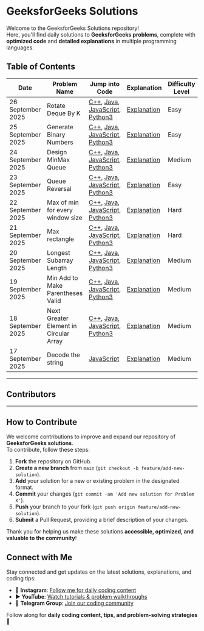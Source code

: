 # GeeksforGeeks Solutions

Welcome to the GeeksforGeeks Solutions repository!  
Here, you'll find daily solutions to **GeeksforGeeks problems**, complete with **optimized code** and **detailed explanations** in multiple programming languages.

## Table of Contents

| Date | Problem Name                   | Jump into Code                                  | Explanation                                    | Difficulty Level |
|----------------|--------------------------------|--------------------------------------------------|------------------------------------------------|------------------|
| 26 September 2025             | Rotate Deque By K             | [C++](./src/Rotate%20Deque%20By%20K/Code/solution.cpp), [Java](./src/Rotate%20Deque%20By%20K/Code/solution.java), [JavaScript](./src/Rotate%20Deque%20By%20K/Code/solution.js), [Python3](./src/Rotate%20Deque%20By%20K/Code/solution.py) | [Explanation](./src/Rotate%20Deque%20By%20K/Explanation/explanation.md)   | Easy             |
| 25 September 2025             | Generate Binary Numbers             | [C++](./src/Generate%20Binary%20Numbers/Code/solution.cpp), [Java](./src/Generate%20Binary%20Numbers/Code/solution.java), [JavaScript](./src/Generate%20Binary%20Numbers/Code/solution.js), [Python3](./src/Generate%20Binary%20Numbers/Code/solution.py) | [Explanation](./src/Generate%20Binary%20Numbers/Explanation/explanation.md)   | Easy             |
| 24 September 2025             | Design MinMax Queue             | [C++](./src/Design%20MinMax%20Queue/Code/solution.cpp), [Java](./src/Design%20MinMax%20Queue/Code/solution.java), [JavaScript](./src/Design%20MinMax%20Queue/Code/solution.js), [Python3](./src/Design%20MinMax%20Queue/Code/solution.py) | [Explanation](./src/Design%20MinMax%20Queue/Explanation/explanation.md)   | Medium             |
| 23 September 2025             | Queue Reversal             | [C++](./src/Queue%20Reversal/Code/solution.cpp), [Java](./src/Queue%20Reversal/Code/solution.java), [JavaScript](./src/Queue%20Reversal/Code/solution.js), [Python3](./src/Queue%20Reversal/Code/solution.py) | [Explanation](./src/Queue%20Reversal/Explanation/explanation.md)   | Easy             |
| 22 September 2025             | Max of min for every window size             | [C++](./src/Max%20of%20min%20for%20every%20window%20size/Code/solution.cpp), [Java](./src/Max%20of%20min%20for%20every%20window%20size/Code/solution.java), [JavaScript](./src/Max%20of%20min%20for%20every%20window%20size/Code/solution.js), [Python3](./src/Max%20of%20min%20for%20every%20window%20size/Code/solution.py) | [Explanation](./src/Max%20of%20min%20for%20every%20window%20size/Explanation/explanation.md)   | Hard             |
| 21 September 2025             | Max rectangle             | [C++](./src/Max%20rectangle/Code/solution.cpp), [Java](./src/Max%20rectangle/Code/solution.java), [JavaScript](./src/Max%20rectangle/Code/solution.js), [Python3](./src/Max%20rectangle/Code/solution.py) | [Explanation](./src/Max%20rectangle/Explanation/explanation.md)   | Hard             |
| 20 September 2025             | Longest Subarray Length             | [C++](./src/Longest%20Subarray%20Length/Code/solution.cpp), [Java](./src/Longest%20Subarray%20Length/Code/solution.java), [JavaScript](./src/Longest%20Subarray%20Length/Code/solution.js), [Python3](./src/Longest%20Subarray%20Length/Code/solution.py) | [Explanation](./src/Longest%20Subarray%20Length/Explanation/explanation.md)   | Medium             |
| 19 September 2025             | Min Add to Make Parentheses Valid             | [C++](./src/Min%20Add%20to%20Make%20Parentheses%20Valid/Code/solution.cpp), [Java](./src/Min%20Add%20to%20Make%20Parentheses%20Valid/Code/solution.java), [JavaScript](./src/Min%20Add%20to%20Make%20Parentheses%20Valid/Code/solution.js), [Python3](./src/Min%20Add%20to%20Make%20Parentheses%20Valid/Code/solution.py) | [Explanation](./src/Min%20Add%20to%20Make%20Parentheses%20Valid/Explanation/explanation.md)   | Medium             |
| 18 September 2025             | Next Greater Element in Circular Array             | [C++](./src/Next%20Greater%20Element%20in%20Circular%20Array/Code/solution.cpp), [Java](./src/Next%20Greater%20Element%20in%20Circular%20Array/Code/solution.java), [JavaScript](./src/Next%20Greater%20Element%20in%20Circular%20Array/Code/solution.js), [Python3](./src/Next%20Greater%20Element%20in%20Circular%20Array/Code/solution.py) | [Explanation](./src/Next%20Greater%20Element%20in%20Circular%20Array/Explanation/explanation.md)   | Medium             |
| 17 September 2025             | Decode the string             | [JavaScript](./src/Decode%20the%20string/Code/solution.js) | [Explanation](./src/Decode%20the%20string/Explanation/explanation.md)   | Medium             |

---

## Contributors

<!-- - John Doe [@johndoe](https://github.com/johndoe)
- Jane Smith [@janesmith](https://github.com/janesmith) -->

---

## How to Contribute

We welcome contributions to improve and expand our repository of **GeeksforGeeks solutions**.  
To contribute, follow these steps:

1. **Fork** the repository on GitHub.
2. **Create a new branch** from `main` (`git checkout -b feature/add-new-solution`).
3. **Add** your solution for a new or existing problem in the designated format.
4. **Commit** your changes (`git commit -am 'Add new solution for Problem X'`).
5. **Push** your branch to your fork (`git push origin feature/add-new-solution`).
6. **Submit** a Pull Request, providing a brief description of your changes.

Thank you for helping us make these solutions **accessible, optimized, and valuable to the community**!

## Connect with Me

Stay connected and get updates on the latest solutions, explanations, and coding tips:

- 📸 **Instagram**: [Follow me for daily coding content](https://instagram.com/withaarzoo)  
- ▶️ **YouTube**: [Watch tutorials & problem walkthroughs](https://www.youtube.com/@codewithaarzoo?sub_confirmation=1)  
- 💬 **Telegram Group**: [Join our coding community](https://t.me/codewithaarzoo)  

Follow along for **daily coding content, tips, and problem-solving strategies** 🚀
